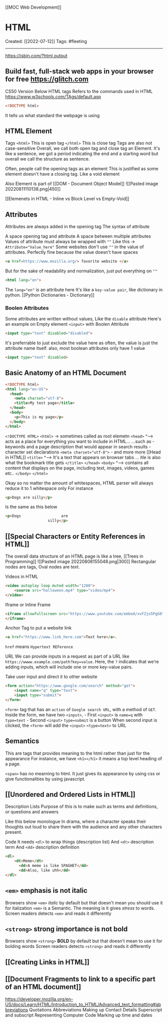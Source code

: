 [[MOC Web Development]]

# HTML
Created:  [[2022-07-12]]
Tags: #fleeting 

---
https://jsbin.com/?html,output

Build fast, full-stack web apps in your browser for free
https://glitch.com
---
CS50 Version Below
HTML tags 
Refers to the commands used in HTML
https://www.w3schools.com/TAgs/default.asp


```HTML
<!DOCTYPE html>
```
It tells us what standard the webpage is using

## HTML Element
Tags
`<html>`    This is open tag
`</html>`  This is close tag
Tags are also not case-sensitive
Overall, we call both open tag and close tag an Element. It's like a sentence, we got a period indicating the end and a starting word but overall we call the structure as sentence.

Often, people call the opening tags as an element
This is justified as some element doesn't have a closing tag. Like a void element

Also Element is part of [[DOM - Document Object Model]]
![[Pasted image 20220811110138.png|450]]

[[Elemenets in HTML - Inline vs Block Level vs Empty-Void]]



## Attributes 
Attributes are always added in the opening tag
The syntax of attribute

A space opening tag and attribute
A space between multiple attributes
Values of attribute must always be  wrapped with `""`
Like this -> `Attribute="Value_here"`
Some websites don't use `""` in the value of attributes. 
    Perfectly fine because the value doesn't have spaces
```HTML
<a href=https://www.mozilla.org/> favorite website </a>
```
But for the sake of readability and normalization, just put everything on `""`


```HTML
<html lang="en">
```
The `lang="en"` is an attribute here
It's like a `key-value pair`, like dictionary in python. [[Python Dictionaries - Dictionary]]

### Boolen Attributes
Some attributes are written without values, Like the `disable` attribute
Here's an example on Empty element `<input>` with Boolen Attribute
```HTML
<input type="text" disabled="disabled">
```

It's preferrable to just exclude the value here 
as often, the value is just the attribute name itself.
also, most boolean attributes only have 1 value
```HTML
<input type="text" disabled>
```


## Basic Anatomy of an HTML Document
```HTML
<!DOCTYPE html>
<html lang="en-US">
  <head>
    <meta charset="utf-8">
    <title>My test page</title>
  </head>
  <body>
    <p>This is my page</p>
  </body>
</html>
```
`<!DOCTYPE HTML>`
`<html>`  -> sometimes called as root elemetn
    `<head>`
        ^--> acts as a place for everything you want to include in HTML...
        ...such as
        - keywords and a page description that would appear in search results
        - character set declarations  `<meta charset="utf-8">`
        - and more more [[Head in HTML]]
            `<title>`
                ^--> It's a text that appears on browser tabs
                ... itle is also what the bookmark title gets
            `</title>`
    `</head>`
    `<body>`
        ^--> contains all content that displays on the page, including text, images, videos, games etc..
    `</body>`
`</html>`



Okay so no matter the amount of whitespaces, HTML parser will always reduce it to 1 whitespace only
For instance
```HTML
<p>Dogs are silly</p>
```
Is the same as this below
```HTML
<p>Dogs                  are
                   silly</p>
```

## [[Special Characters or Entity References in HTML]]




The overall data structure of an HTML page is 
like a tree, [[Trees in Programming]]
![[Pasted image 20220808155048.png|300]]
Rectangular nodes are tags, 
Oval nodes are text.


Videos in HTML
```HTML
<video autoplay loop muted width="1280">
    <source src="halloween.mp4" type="video/mp4">
</video>
```

Iframe or Inline Frame
```HTML
<iframe allowfullscreen src="https://www.youtube.com/embed/xvFZjo5PgG0">
</iframe>
```

Anchor Tag to put a website link
```HTML
<a href="https://www.link_here.com">Text here</a>.
```
`href` means `Hypertext REFerence` 

URL
We can provide inputs in a request as part of a URL like 
`https://wwww.example.com/path?key=value`. 
Here, the `?` indicates that we’re adding inputs, which will include one or more key-value pairs.

Take user input and direct it to other website
```HTML
<form action="https://www.google.com/search" method="get">
    <input name="q" type="text">
    <input type="submit">
</form>
```
`<form>` tag that has an `action` of `Google search URL`, with a method of `GET`.
    Inside the form, we have two `<input>`, 
        - First `<input>` is `name=q`  with `type=text` 
        - Second `<input>` `type=submit` is a button
        When second input is clicked, the `<form>` will add the `<input>` `<type=text>` to URL



## Semantics
This are tags that provides meaning to the html rather than just for the appearance
For instance, we have `<h1></h1>` it means a top level heading of a page. 

`<span>` has no mearning to html. It just gives its appearance by using css or give functionalities by using javascript. 

## [[Unordered and Ordered Lists in HTML]]

Description Lists
Purpose of this is to make such as terms and definitions, or questions and answers

Like this below
monologue
    In drama, where a character speaks their thoughts out loud to share them with the audience and any other characters present.

Code
It needs `<dl>` to wrap things (description list)
    And `<dt>` description term
    And `<dd>` description definition
```HTML
<dl>
    <dt>Meme</dt>
      <dd>A meme is like SPAGHET</dd>
      <dd>Also, like uhh</dd>
</dl>
```


## `<em>` emphasis is not italic
Browsers show `<em>` *italic* by default but that doesn't mean you should use it for italization
`<em>` is a Semantic. The meaning is it gives *stress* to words.
Screen readers detects `<em>` and reads it differently

## `<strong>` strong importance is not bold
Browsers show `<strong>` **BOLD** by default but that doesn't mean to use it for bolding words
Screen readers detects `<strong>` and reads it differently


## [[Creating Links in HTML]]



## [[Document Fragments to link to a specific part of an HTML document]]



https://developer.mozilla.org/en-US/docs/Learn/HTML/Introduction_to_HTML/Advanced_text_formatting#abbreviations
Quotations
Abbreviations
Making up Contact Details
Superscript and subscript
Representing Computer Code
Marking up time and dates

